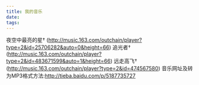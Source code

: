 ```yaml
---
title: 我的音乐
date:
tags: 
---
```

夜空中最亮的星†  (http://music.163.com/outchain/player?type=2&id=25706282&auto=0&height=66)
追光者†  (http://music.163.com/outchain/player?type=2&id=483671599&auto=1&height=66)
远走高飞†  (http://music.163.com/outchain/player?type=2&id=474567580)
音乐网址及转为MP3格式方法:http://tieba.baidu.com/p/5187735727